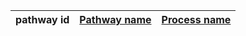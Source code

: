 pathway id | <a href="https://reactome.org/">Pathway name</a> | <a href="https://reactome.org/PathwayBrowser/">Process name</a> 
---|---|---
